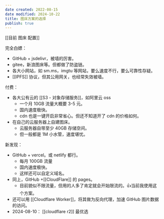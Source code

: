 ```yaml
---
date created: 2022-08-15
date modified: 2024-10-22
title: 图床方案的选择
publish: true
---
```


[[目前 图床 配置]]

完全白嫖：

- GitHub + jsdelivr，被墙的厉害。
- gitee，新浪图床等。但都做了防盗链。
- 各大小网站，如 sm.ms，imgtu 等网站，要么速度不行，要么可靠性存疑。
- [[IPFS]] 协议，但其公用网关，也经常失效被墙。

付费：

- 各大公有云的 [[S3 - 对象存储服务]]，如阿里云 oss
	- 一个月 10GB 流量大概要 3-5 元。
	- 国内速度极快。
	- cdn 也是一键开启非常省心。但还不知道开了 cdn 的价格如何。
- 在自己的云服务器上自建图床。
	- 云服务器自带至少 40GB 存储空间。
	- 但一般都是 1M 小水管，速度堪忧。

新发现：

- GitHub + vercel。或 netlify 都行。
	- 每月 100GB 流量
	- 国内速度极快。
	- 这样还可以自定义域名。
- 同上，GitHub +[[CloudFlare]] 的 pages。
	- 目前貌似不限流量，但用的人多了肯定就会开始限流的。👍当前我使用这个方案。
- 还可以用 [[Cloudflare Worker]]，将其做为反向代理，加速 GitHub 图片数据的访问。
- 2024-08-10： [[cloudflare r2]] 最优选